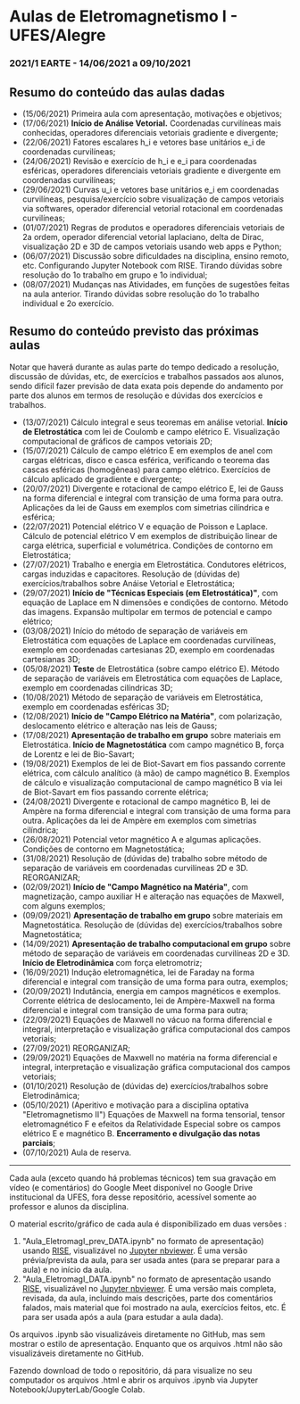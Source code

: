 # Aulas de Eletromagnetismo I - UFES/Alegre
### 2021/1 EARTE - 14/06/2021 a 09/10/2021
## Resumo do conteúdo das aulas dadas

- (15/06/2021) Primeira aula com apresentação, motivações e objetivos;
- (17/06/2021) **Início de Análise Vetorial.** Coordenadas curvilíneas mais conhecidas, operadores diferenciais vetoriais gradiente e divergente;
- (22/06/2021) Fatores escalares h_i e vetores base unitários e_i de coordenadas curvilíneas;
- (24/06/2021) Revisão e exercício de h_i e e_i para coordenadas esféricas, operadores diferenciais vetoriais gradiente e divergente em coordenadas curvilíneas;
- (29/06/2021) Curvas u_i  e vetores base unitários e_i em coordenadas curvilíneas, pesquisa/exercício sobre visualização de campos vetoriais via softwares, operador diferencial vetorial rotacional em coordenadas curvilíneas;
- (01/07/2021) Regras de produtos e operadores diferenciais vetoriais de 2a ordem, operador diferencial vetorial laplaciano, delta de Dirac, visualização 2D e 3D de campos vetoriais usando web apps e Python;
- (06/07/2021) Discussão sobre dificuldades na disciplina, ensino remoto, etc. Configurando Jupyter Notebook com RISE. Tirando dúvidas sobre resolução do 1o trabalho em grupo e 1o individual;
- (08/07/2021) Mudanças nas Atividades, em funções de sugestões feitas na aula anterior. Tirando dúvidas sobre resolução do 1o trabalho individual e 2o exercício. 

## Resumo do conteúdo previsto das próximas aulas

Notar que haverá durante as aulas parte do tempo dedicado a resolução, discussão de dúvidas, etc, de exercícios e trabalhos passados aos alunos, sendo difícil fazer previsão de data exata pois depende do andamento por parte dos alunos em termos de resolução e dúvidas dos exercícios e trabalhos. 

- (13/07/2021) Cálculo integral e seus teoremas em análise vetorial. **Início de Eletrostática** com lei de Coulomb e campo elétrico E. Visualização computacional de gráficos de campos vetoriais 2D;
- (15/07/2021) Cálculo de campo elétrico E em exemplos de anel com cargas elétricas, disco e casca esférica, verificando o teorema das cascas esféricas (homogêneas) para campo elétrico. Exercícios de cálculo aplicado de gradiente e divergente;
- (20/07/2021) Divergente e rotacional de campo elétrico E, lei de Gauss na forma diferencial e integral com transição de uma forma para outra. Aplicações da lei de Gauss em exemplos com simetrias cilíndrica e esférica;
- (22/07/2021) Potencial elétrico V e equação de Poisson e Laplace. Cálculo de potencial elétrico V em exemplos de distribuição linear de carga elétrica, superficial e volumétrica. Condições de contorno em Eletrostática;
- (27/07/2021) Trabalho e energia em Eletrostática. Condutores elétricos, cargas induzidas e capacitores. Resolução de (dúvidas de) exercícios/trabalhos sobre Anáise Vetorial e Eletrostática;
- (29/07/2021) **Início de "Técnicas Especiais (em Eletrostática)"**, com equação de Laplace em N dimensões e condições de contorno. Método das imagens. Expansão multipolar em termos de potencial e campo elétrico;
- (03/08/2021) Início do método de separação de variáveis em Eletrostática com equações de Laplace em coordenadas curvilíneas, exemplo em coordenadas cartesianas 2D, exemplo em coordenadas cartesianas 3D;
- (05/08/2021) **Teste** de Eletrostática (sobre campo elétrico E). Método de separação de variáveis em Eletrostática com equações de Laplace, exemplo em coordenadas cilíndricas 3D;
- (10/08/2021) Método de separação de variáveis em Eletrostática, exemplo em coordenadas esféricas 3D;
- (12/08/2021) **Início de "Campo Elétrico na Matéria"**, com polarização, deslocamento elétrico e alteração nas leis de Gauss;
- (17/08/2021) **Apresentação de trabalho em grupo** sobre materiais em Eletrostática. **Início de Magnetostática** com campo magnético B, força de Lorentz e lei de Bio-Savart;
- (19/08/2021) Exemplos de lei de Biot-Savart em fios passando corrente elétrica, com cálculo analítico (à mão) de campo magnético B. Exemplos de cálculo e visualização computacional de campo magnético B via lei de Biot-Savart em fios passando corrente elétrica;
- (24/08/2021) Divergente e rotacional de campo magnético B, lei de Ampère na forma diferencial e integral com transição de uma forma para outra. Aplicações da lei de Ampère em exemplos com simetrias cilíndrica;
- (26/08/2021)  Potencial vetor magnético A e algumas aplicações. Condições de contorno em Magnetostática;
- (31/08/2021) Resolução de (dúvidas de) trabalho sobre método de separação de variáveis em coordenadas curvilíneas 2D e 3D. REORGANIZAR;
- (02/09/2021) **Início de "Campo Magnético na Matéria"**, com magnetização, campo auxiliar H e alteração nas equações de Maxwell, com alguns exemplos;
- (09/09/2021) **Apresentação de trabalho em grupo** sobre materiais em Magnetostática. Resolução de (dúvidas de) exercícios/trabalhos sobre Magnetostática;
- (14/09/2021) **Apresentação de trabalho computacional em grupo** sobre método de separação de variáveis em coordenadas curvilíneas 2D e 3D. **Início de Eletrodinâmica** com força eletromotriz;
- (16/09/2021) Indução eletromagnética, lei de Faraday na forma diferencial e integral com transição de uma forma para outra, exemplos; 
- (20/09/2021) Indutância, energia em campos magnéticos e exemplos. Corrente elétrica de deslocamento, lei de Ampère-Maxwell na forma diferencial e integral com transição de uma forma para outra;
- (22/09/2021) Equações de Maxwell no vácuo na forma diferencial e integral, interpretação e visualização gráfica computacional dos campos vetoriais;
- (27/09/2021) REORGANIZAR;
- (29/09/2021) Equações de Maxwell no matéria na forma diferencial e integral, interpretação e visualização gráfica computacional dos campos vetoriais;
- (01/10/2021) Resolução de (dúvidas de) exercícios/trabalhos sobre Eletrodinâmica;
- (05/10/2021) (Aperitivo e motivação para a disciplina optativa "Eletromagnetismo II") Equações de Maxwell na forma tensorial, tensor eletromagnético F e efeitos da Relatividade Especial sobre os campos elétrico E e magnético B. **Encerramento e divulgação das notas parciais**;
- (07/10/2021) Aula de reserva.

---

Cada aula (exceto quando há problemas técnicos) tem sua gravação em vídeo (e comentários) do Google Meet disponível no Google Drive institucional da UFES, fora desse repositório, acessível somente ao professor e alunos da disciplina.

O material escrito/gráfico de cada aula é disponibilizado em duas versões :

1. "Aula_EletromagI_prev_DATA.ipynb" no formato de apresentação) usando [RISE](https://rise.readthedocs.io/), visualizável no [Jupyter nbviewer](https://nbviewer.jupyter.org/). É uma versão prévia/prevista da aula, para ser usada antes (para se preparar para a aula) e no início da aula.
2. "Aula_EletromagI_DATA.ipynb" no formato de apresentação usando [RISE](https://rise.readthedocs.io/), visualizável no [Jupyter nbviewer](https://nbviewer.jupyter.org/). É uma versão mais completa, revisada, da aula, incluindo mais descrições, parte dos comentários falados, mais material que foi mostrado na aula, exercícios feitos, etc. É para ser usada após a aula (para estudar a aula dada).

Os arquivos .ipynb são visualizáveis diretamente no GitHub, mas sem mostrar o estilo de  apresentação. Enquanto que os arquivos .html não são visualizáveis diretamente no GitHub.

Fazendo download de todo o repositório, dá para visualize no seu computador os arquivos .html e abrir os arquivos .ipynb via Jupyter Notebook/JupyterLab/Google Colab.

